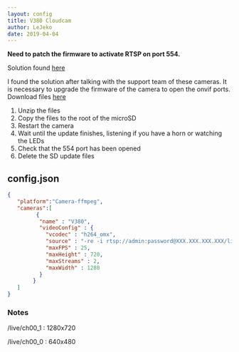 ```yaml
---
layout: config
title: V380 Cloudcam
author: LeJeko
date: 2019-04-04
---
```

**Need to patch the firmware to activate RTSP on port 554.**

Solution found [here](https://community.netcamstudio.com/t/fentac-v380-connection/1334/12)

I found the solution after talking with the support team of these cameras. It is necessary to upgrade the firmware of the camera to open the onvif ports.
Download files [here](https://drive.google.com/file/d/0B8j89vcA6EWGdlgxcWVuZTlJZ0I2U292bE5QRU1xR0YybEl3/view)
1. Unzip the files
1. Copy the files to the root of the microSD
1. Restart the camera
1. Wait until the update finishes, listening if you have a horn or watching the LEDs
1. Check that the 554 port has been opened
1. Delete the SD update files

## config.json

```json
{
   "platform":"Camera-ffmpeg",
   "cameras":[
         {
          "name" : "V380",
          "videoConfig" : {
            "vcodec" : "h264_omx",
            "source" : "-re -i rtsp://admin:password@XXX.XXX.XXX.XXX/live/ch00_1",
            "maxFPS" : 25,
            "maxHeight" : 720,
            "maxStreams" : 2,
            "maxWidth" : 1280
          }
        }
   ]
}
```

### Notes
/live/ch00_1 : 1280x720

/live/ch00_0 : 640x480
